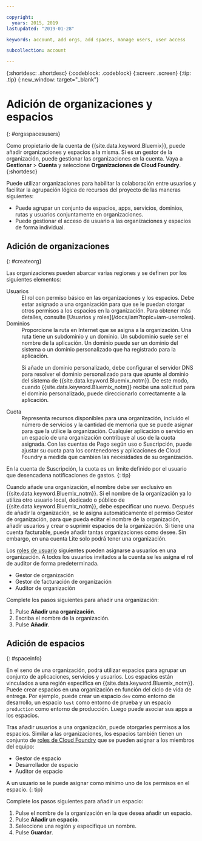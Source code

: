 ```yaml
---

copyright:
  years: 2015, 2019
lastupdated: "2019-01-28"

keywords: account, add orgs, add spaces, manage users, user access

subcollection: account

---
```


{:shortdesc: .shortdesc}
{:codeblock: .codeblock}
{:screen: .screen}
{:tip: .tip}
{:new_window: target="_blank"}

# Adición de organizaciones y espacios
{: #orgsspacesusers}

Como propietario de la cuenta de {{site.data.keyword.Bluemix}}, puede añadir organizaciones y espacios a la misma. Si es un gestor de la organización, puede gestionar las organizaciones en la cuenta. Vaya a **Gestionar** > **Cuenta** y seleccione **Organizaciones de Cloud Foundry**.
{:shortdesc}

Puede utilizar organizaciones para habilitar la colaboración entre usuarios y facilitar la agrupación lógica de recursos del proyecto de las maneras siguientes:

   * Puede agrupar un conjunto de espacios, apps, servicios, dominios, rutas y usuarios conjuntamente en organizaciones.
   * Puede gestionar el acceso de usuario a las organizaciones y espacios de forma individual.

## Adición de organizaciones
{: #createorg}

Las organizaciones pueden abarcar varias regiones y se definen por los siguientes elementos:

<dl>
<dt>Usuarios</dt>
<dd>El rol con permiso básico en las organizaciones y los espacios. Debe estar asignado a una organización para que se le puedan otorgar otros permisos a los espacios en la organización. Para obtener más detalles, consulte [Usuarios y roles](/docs/iam?topic=iam-userroles).</dd>
<dt>Dominios</dt>
<dd>Proporcione la ruta en Internet que se asigna a la organización. Una ruta tiene un subdominio y un dominio. Un subdominio suele ser el nombre de la aplicación. Un dominio puede ser un dominio del sistema o un dominio personalizado que ha registrado para la aplicación.<br/>
<p>Si añade un dominio personalizado, debe configurar el servidor DNS para resolver el dominio personalizado para que apunte al dominio del sistema de {{site.data.keyword.Bluemix_notm}}. De este modo, cuando {{site.data.keyword.Bluemix_notm}} recibe una solicitud para el dominio personalizado, puede direccionarlo correctamente a la aplicación.</p></dd>
<dt>Cuota</dt>
<dd>Representa recursos disponibles para una organización, incluido el número de servicios y la cantidad de memoria que se puede asignar para que la utilice la organización. Cualquier aplicación o servicio en un espacio de una organización contribuye al uso de la cuota asignada. Con las cuentas de Pago según uso o Suscripción, puede ajustar su cuota para los contenedores y aplicaciones de Cloud Foundry a medida que cambien las necesidades de su organización.</dd>
</dl>

En la cuenta de Suscripción, la cuota es un límite definido por el usuario que desencadena notificaciones de gastos.
{: tip}

Cuando añade una organización, el nombre debe ser exclusivo en {{site.data.keyword.Bluemix_notm}}. Si el nombre de la organización ya lo utiliza otro usuario local, dedicado o público de {{site.data.keyword.Bluemix_notm}}, debe especificar uno nuevo. Después de añadir la organización, se le asigna automáticamente el permiso Gestor de organización, para que pueda editar el nombre de la organización, añadir usuarios y crear o suprimir espacios de la organización. Si tiene una cuenta facturable, puede añadir tantas organizaciones como desee. Sin embargo, en una cuenta Lite solo podrá tener una organización.

Los [roles de usuario](/docs/iam?topic=iam-userroles) siguientes pueden asignarse a usuarios en una organización. A todos los usuarios invitados a la cuenta se les asigna el rol de auditor de forma predeterminada.

   * Gestor de organización
   * Gestor de facturación de organización
   * Auditor de organización

Complete los pasos siguientes para añadir una organización:

  1. Pulse **Añadir una organización**.
  2. Escriba el nombre de la organización.  
  3. Pulse **Añadir**.

<!-- Add info on Manage infrastructure option under a space -->

## Adición de espacios
{: #spaceinfo}

En el seno de una organización, podrá utilizar espacios para agrupar un conjunto de aplicaciones, servicios y usuarios. Los espacios están vinculados a una región específica en {{site.data.keyword.Bluemix_notm}}. Puede crear espacios en una organización en función del ciclo de vida de entrega. Por ejemplo, puede crear un espacio `dev` como entorno de desarrollo, un espacio `test` como entorno de prueba y un espacio `production` como entorno de producción. Luego puede asociar sus apps a los espacios.

Tras añadir usuarios a una organización, puede otorgarles permisos a los espacios. Similar a las organizaciones, los espacios también tienen un conjunto de [roles de Cloud Foundry](/docs/iam?topic=iam-cfaccess#cfroles) que se pueden asignar a los miembros del equipo:

  * Gestor de espacio
  * Desarrollador de espacio
  * Auditor de espacio

A un usuario se le puede asignar como mínimo uno de los permisos en el espacio.
{: tip}

Complete los pasos siguientes para añadir un espacio:

  1. Pulse el nombre de la organización en la que desea añadir un espacio.
  2. Pulse **Añadir un espacio**.
  3. Seleccione una región y especifique un nombre.
  4. Pulse **Guardar**.
